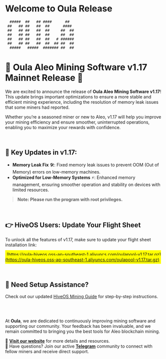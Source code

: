 # Welcome to Oula Release

```
  #####  ##   ## ####      ##    
 ##   ## ##   ##  ##      ####   
 ##   ## ##   ##  ##     ##  ##  
 ##   ## ##   ##  ##     ##  ##  
 ##   ## ##   ##  ##   # ######  
 ##   ## ##   ##  ##  ## ##  ##  
  #####   #####  ####### ##  ##
```


# 🚀 Oula Aleo Mining Software v1.17 Mainnet Release 🎉

We are excited to announce the release of **Oula Aleo Mining Software v1.17**! This update brings important optimizations to ensure a more stable and efficient mining experience, including the resolution of memory leak issues that some miners had reported.

Whether you’re a seasoned miner or new to Aleo, v1.17 will help you improve your mining efficiency and ensure smoother, uninterrupted operations, enabling you to maximize your rewards with confidence.

<br>

## 🔧 Key Updates in v1.17:

- **Memory Leak Fix** 🛠️: Fixed memory leak issues to prevent OOM (Out of Memory) errors on low-memory machines.
- **Optimized for Low-Memory Systems** ⚡: Enhanced memory management, ensuring smoother operation and stability on devices with limited resources.
> **Note: Please run the program with root privileges.**

<br>

## 👉 HiveOS Users: Update Your Flight Sheet

To unlock all the features of v1.17, make sure to update your flight sheet installation link:

<span style="background-color: yellow; padding: 5px;">[https://oula-hiveos.oss-ap-southeast-1.aliyuncs.com/oulapool-v1.17.tar.gz](https://oula-hiveos.oss-ap-southeast-1.aliyuncs.com/oulapool-v1.17.tar.gz)</span>

<br>

## 📖 Need Setup Assistance?

Check out our updated [HiveOS Mining Guide](https://oula-faq.gitbook.io/zh/en/mining-tutorial/aleo-hiveos) for step-by-step instructions.

<br>
<br>

At **Oula**, we are dedicated to continuously improving mining software and supporting our community. Your feedback has been invaluable, and we remain committed to bringing you the best tools for Aleo blockchain mining.
<br>

🔗 **[Visit our website](https://oula.network)** for more details and resources.  
💬 Have questions? Join our active **[Telegram](https://t.me/oulacommunity)** community to connect with fellow miners and receive direct support.



